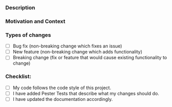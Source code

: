 <!-- Provide a general summary of your changes in the Title above -->

### Description
<!-- Describe your changes in detail -->

### Motivation and Context
<!-- Why is this change required? What problem does it solve? -->
<!-- If it fixes an open issue, please link to the issue here as follows: -->
<!-- closes #1, closes #2, ... -->

### Types of changes
<!-- What types of changes does your code introduce? Put an `x` in all the boxes that apply: -->
- [ ] Bug fix (non-breaking change which fixes an issue)
- [ ] New feature (non-breaking change which adds functionality)
- [ ] Breaking change (fix or feature that would cause existing functionality to change)

### Checklist:
<!-- Go over all the following points, and put an `x` in all the boxes that apply. -->
<!-- If you're unsure about any of these, don't hesitate to ask. We're here to help! -->
- [ ] My code follows the code style of this project.
- [ ] I have added Pester Tests that describe what my changes should do.
- [ ] I have updated the documentation accordingly.
